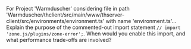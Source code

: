 For Project 'Warmduscher' considering file in path 'Warmduscher/thclient/src/main/www/thserver-client/src/environments/environment.ts' with name 'environment.ts'...
Explain the purpose of the commented-out import statement `// import 'zone.js/plugins/zone-error';`.  When would you enable this import, and what performance trade-offs are involved?